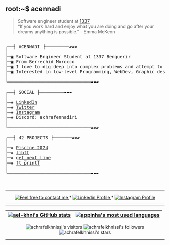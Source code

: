 ## root:~$ acennadi
>  Software engineer student at [1337](https://1337.ma/en/) \
>  “If you work hard and enjoy what you are doing and go after your dreams anything is possible.” - Emma McKeon 


<pre>

┌──┤ ACENNADI ├─────────▰▰▰
│
├─▣ Software Engineer Student at 1337 Benguerir
├─▣ From Berrechid Morocco
├─▣ I love to dig deep into complex problems and attempt to find the simplest yet the most effecient solution.
├─▣ Interested in low-level Programming, WebDev, Graphic design.
│
└───────────────────────────────▰▰▰

┌──┤ SOCIAL ├─────────▰▰▰
│
├─◈ <a href="https://www.linkedin.com/in/achraf-ennadiri-57905a264/">LinkedIn</a>
├─◈ <a href="https://x.com/En_achraf1">Twitter</a>
├─◈ <a href="https://www.instagram.com/0ac_raf0/">Instagram</a>
├─◈ Discord: achrafennadiri
│
└───────────────────────────────▰▰▰

┌──┤ 42 PROJECTS ├───────▰▰▰
│
├─◈ <a href="https://github.com/En-achraf/C-Piscine">Piscine 2024</a>
├─◈ <a href="https://github.com/En-achraf/C_Cursus/tree/main/lbft">libft</a>
├─◈ <a href="#">get_next_line</a>
├─◈ <a href="#">ft_printf</a>
│
└───────────────────────────────▰▰▰

	
</pre>

--------------

<p align="center">
	<a href="mailto:achrafennadiri@gmail.com">
		<img alt="Feel free to contact me" src="https://img.shields.io/badge/-Ask_me_anything-blue?style=flat&logo=Gmail&logoColor=white&link=mailto:achrafennadiri@gmail.com&color=3d85c6" />
	</a>
	<span> * </span>
    <a href="https://www.linkedin.com/in/achraf-ennadiri-57905a264/">
        <img alt="Linkedin Profile" src="https://img.shields.io/badge/-Linkedin-0072b1?style=flat&logo=Linkedin&logoColor=white&link=https://www.linkedin.com/in/achraf-ennadiri"/>
    </a>
    <span> * </span>
    <a href="https://www.instagram.com/0ac_raf0/">
        <img alt="Instagram Profile" src="https://img.shields.io/badge/-Twitter-0072b1?style=flat&logo=Instagram&logoColor=white&link=https://www.instagram.com/0ac_raf0/&color=1DA1F2" />
    </a>
</p>

---------------
| [![ael-khni's GitHub stats](https://github-readme-stats.vercel.app/api?username=En-achraf&count_private=true&show_icons=true&hide=issues&hide_border=true&theme=jolly)](https://github.com/En-achraf?tab=repositories) | [![appinha's most used languages](https://github-readme-stats.vercel.app/api/top-langs/?username=appinha&layout=compact&hide_border=true&theme=jolly)](https://github.com/En-achraf?tab=repositories) |
|:-:|:-:|

<p align="center">
	<img alt="achrafelkhnissi's visitors" src="https://komarev.com/ghpvc/?username=En-achraf&color=8c36db&style=flat&label=visitors" />
	<img alt="achrafelkhnissi's followers" src="https://img.shields.io/github/followers/En-achraf?color=blueviolet" />
	<img alt="achrafelkhnissi's stars" src="https://img.shields.io/github/stars/En-achraf?color=blueviolet" />
</p>

---------------
